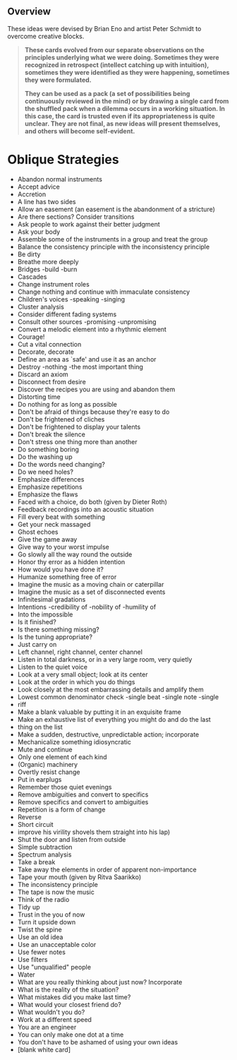 ## Overview

These ideas were devised by Brian Eno and artist Peter Schmidt to overcome creative blocks. 

> **These cards evolved from our separate observations on the principles underlying what we were doing. Sometimes they were recognized in retrospect (intellect catching up with intuition), sometimes they were identified as they were happening, sometimes they were formulated.**
> 
> **They can be used as a pack (a set of possibilities being continuously reviewed in the mind) or by drawing a single card from the shuffled pack when a dilemma occurs in a working situation. In this case, the card is trusted even if its appropriateness is quite unclear. They are not final, as new ideas will present themselves, and others will become self-evident.**

# Oblique Strategies

- Abandon normal instruments
- Accept advice
- Accretion
- A line has two sides
- Allow an easement (an easement is the abandonment of a stricture)
- Are there sections? Consider transitions
- Ask people to work against their better judgment
- Ask your body
- Assemble some of the instruments in a group and treat the group
- Balance the consistency principle with the inconsistency principle
- Be dirty
- Breathe more deeply
- Bridges -build -burn
- Cascades
- Change instrument roles
- Change nothing and continue with immaculate consistency
- Children's voices -speaking -singing
- Cluster analysis
- Consider different fading systems
- Consult other sources -promising -unpromising
- Convert a melodic element into a rhythmic element
- Courage!
- Cut a vital connection
- Decorate, decorate
- Define an area as \`safe' and use it as an anchor
- Destroy -nothing -the most important thing
- Discard an axiom
- Disconnect from desire
- Discover the recipes you are using and abandon them
- Distorting time
- Do nothing for as long as possible
- Don't be afraid of things because they're easy to do
- Don't be frightened of cliches
- Don't be frightened to display your talents
- Don't break the silence
- Don't stress one thing more than another
- Do something boring
- Do the washing up
- Do the words need changing?
- Do we need holes?
- Emphasize differences
- Emphasize repetitions
- Emphasize the flaws
- Faced with a choice, do both (given by Dieter Roth)
- Feedback recordings into an acoustic situation
- Fill every beat with something
- Get your neck massaged
- Ghost echoes
- Give the game away
- Give way to your worst impulse
- Go slowly all the way round the outside
- Honor thy error as a hidden intention
- How would you have done it?
- Humanize something free of error
- Imagine the music as a moving chain or caterpillar
- Imagine the music as a set of disconnected events
- Infinitesimal gradations
- Intentions -credibility of -nobility of -humility of
- Into the impossible
- Is it finished?
- Is there something missing?
- Is the tuning appropriate?
- Just carry on
- Left channel, right channel, center channel
- Listen in total darkness, or in a very large room, very quietly
- Listen to the quiet voice
- Look at a very small object; look at its center
- Look at the order in which you do things
- Look closely at the most embarrassing details and amplify them
- Lowest common denominator check -single beat -single note -single
- riff
- Make a blank valuable by putting it in an exquisite frame
- Make an exhaustive list of everything you might do and do the last
- thing on the list
- Make a sudden, destructive, unpredictable action; incorporate
- Mechanicalize something idiosyncratic
- Mute and continue
- Only one element of each kind
- (Organic) machinery
- Overtly resist change
- Put in earplugs
- Remember those quiet evenings
- Remove ambiguities and convert to specifics
- Remove specifics and convert to ambiguities
- Repetition is a form of change
- Reverse
- Short circuit
- improve his virility shovels them straight into his lap)
- Shut the door and listen from outside
- Simple subtraction
- Spectrum analysis
- Take a break
- Take away the elements in order of apparent non-importance
- Tape your mouth (given by Ritva Saarikko)
- The inconsistency principle
- The tape is now the music
- Think of the radio
- Tidy up
- Trust in the you of now
- Turn it upside down
- Twist the spine
- Use an old idea
- Use an unacceptable color
- Use fewer notes
- Use filters
- Use "unqualified" people
- Water
- What are you really thinking about just now? Incorporate
- What is the reality of the situation?
- What mistakes did you make last time?
- What would your closest friend do?
- What wouldn't you do?
- Work at a different speed
- You are an engineer
- You can only make one dot at a time
- You don't have to be ashamed of using your own ideas
- \[blank white card\]

